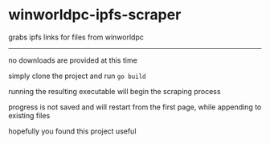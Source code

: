 # winworldpc-ipfs-scraper
grabs ipfs links for files from winworldpc

------------

no downloads are provided at this time

simply clone the project and run `go build`

running the resulting executable will begin the scraping process

progress is not saved and will restart from the first page, while appending to existing files

hopefully you found this project useful
